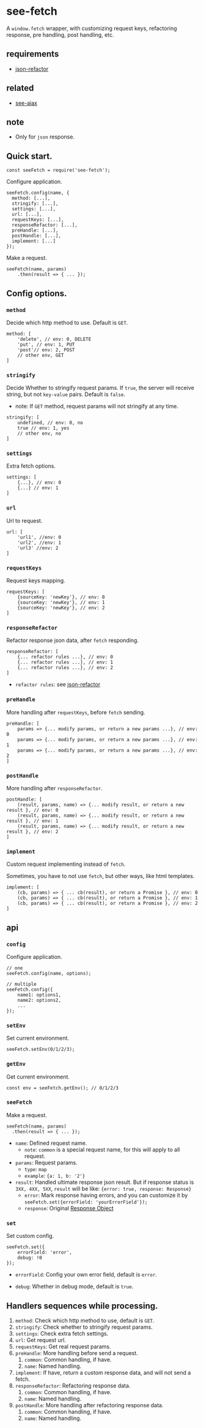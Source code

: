 # see-fetch

A `window.fetch` wrapper, with customizing request keys, refactoring response, pre handling, post handling, etc.

## requirements

- [json-refactor](https://github.com/senntyou/json-refactor)

## related

- [see-ajax](https://github.com/senntyou/see-ajax)

## note

- Only for `json` response.

## Quick start.

```
const seeFetch = require('see-fetch');
```

Configure application.

```
seeFetch.config(name, {
  method: [...],
  stringify: [...],
  settings: [...],
  url: [...],
  requestKeys: [...],
  responseRefactor: [...],
  preHandle: [...],
  postHandle: [...],
  implement: [...]
});
```

Make a request.

```
seeFetch(name, params)
    .then(result => { ... });
```

## Config options.

### `method`

Decide which http method to use. Default is `GET`.

```
method: [
    'delete', // env: 0, DELETE
    'put', // env: 1, PUT
    'post'// env: 2, POST
    // other env, GET
]
```

### `stringify`

Decide Whether to stringify request params. If `true`, the server will receive string, but not `key-value` pairs. Default is `false`.

- note: If `GET` method, request params will not stringify at any time.

```
stringify: [
    undefined, // env: 0, no
    true // env: 1, yes
    // other env, no
]
```

### `settings`

Extra fetch options.

```
settings: [
    {...}, // env: 0
    {...} // env: 1
]
```

### `url`

Url to request.

```
url: [
    'url1', //env: 0
    'url2', //env: 1
    'url3' //env: 2
]
```

### `requestKeys`

Request keys mapping.

```
requestKeys: [
    {sourceKey: 'newKey'}, // env: 0
    {sourceKey: 'newKey'}, // env: 1
    {sourceKey: 'newKey'}, // env: 2
]
```

### `responseRefactor`

Refactor response json data, after `fetch` responding.

```
responseRefactor: [
    {... refactor rules ...}, // env: 0
    {... refactor rules ...}, // env: 1
    {... refactor rules ...}, // env: 2
]
```

- `refactor rules`: see [json-refactor](https://github.com/senntyou/json-refactor)

### `preHandle`

More handling after `requestKeys`, before `fetch` sending.

```
preHandle: [
    params => {... modify params, or return a new params ...}, // env: 0
    params => {... modify params, or return a new params ...}, // env: 1
    params => {... modify params, or return a new params ...}, // env: 2
]
```

### `postHandle`

More handling after `responseRefactor`.

```
postHandle: [
    (result, params, name) => {... modify result, or return a new result }, // env: 0
    (result, params, name) => {... modify result, or return a new result }, // env: 1
    (result, params, name) => {... modify result, or return a new result }, // env: 2
]
```

### `implement`

Custom request implementing instead of `fetch`.

Sometimes, you have to not use `fetch`, but other ways, like html templates.

```
implement: [
    (cb, params) => { ... cb(result), or return a Promise }, // env: 0
    (cb, params) => { ... cb(result), or return a Promise }, // env: 1
    (cb, params) => { ... cb(result), or return a Promise }, // env: 2
]
```

## api

### `config`

Configure application.

```
// one
seeFetch.config(name, options);

// multiple
seeFetch.config({
    name1: options1,
    name2: options2,
    ...
});
```

### `setEnv`

Set current environment.

```
seeFetch.setEnv(0/1/2/3);
```

### `getEnv`

Get current environment.

```
const env = seeFetch.getEnv(); // 0/1/2/3
```

### `seeFetch`

Make a request.

```
seeFetch(name, params)
  .then(result => { ... });
```

- `name`: Defined request name.
  - `note`: `common` is a special request name, for this will apply to all request.
- `params`: Request params.
  - `type`: `map`
  - `example`: `{a: 1, b: '2'}`
- `result`: Handled ultimate response json result. But if response status is `3XX, 4XX, 5XX`, `result` will be like: `{error: true, response: Response}`
  - `error`: Mark response having errors, and you can customize it by `seeFetch.set({errorField: 'yourErrorField'});`
  - `response`: Original [Response Object](https://developer.mozilla.org/zh-CN/docs/Web/API/Response)

### `set`

Set custom config.

```
seeFetch.set({
    errorField: 'error',
    debug: !0
});
```

- `errorField`: Config your own error field, default is `error`.

- `debug`: Whether in debug mode, default is `true`.

## Handlers sequences while processing.

1. `method`: Check which http method to use, default is `GET`.
2. `stringify`: Check whether to stringify request params.
3. `settings`: Check extra fetch settings.
4. `url`: Get request url.
5. `requestKeys`: Get real request params.
6. `preHandle`: More handling before send a request.
   1. `common`: Common handling, if have.
   2. `name`: Named handling.
7. `implement`: If have, return a custom response data, and will not send a fetch.
8. `responseRefactor`: Refactoring response data.
   1. `common`: Common handling, if have.
   2. `name`: Named handling.
9. `postHandle`: More handling after refactoring response data.
   1. `common`: Common handling, if have.
   2. `name`: Named handling.
